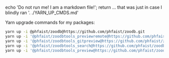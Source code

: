 echo 'Do not run me! I am a markdown file!'; return
... that was just in case I blindly ran '. ./YARN_UP_CMDS.md'


Yarn upgrade commands for my packages:

```bash
yarn up -i @phfaist/zoodb@https://github.com/phfaist/zoodb.git
yarn up -i '@phfaist/zoodbtools_previewremote@https://github.com/phfaist/zoodbtools.git#workspace=@phfaist/zoodbtools_previewremote'
yarn up -i '@phfaist/zoodbtools_gitpreview@https://github.com/phfaist/zoodbtools.git#workspace=@phfaist/zoodbtools_gitpreview'
yarn up -i '@phfaist/zoodbtools_search@https://github.com/phfaist/zoodbtools.git#workspace=@phfaist/zoodbtools_search'
yarn up -i '@phfaist/zoodbtools_preview@https://github.com/phfaist/zoodbtools.git#workspace=@phfaist/zoodbtools_preview'
```
